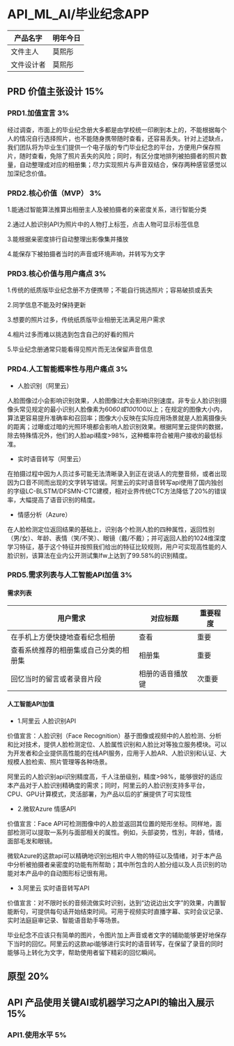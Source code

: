 # API_ML_AI/毕业纪念APP

|   产品名字  |   明年今日  |
| --- | --- |
|    文件主人 |   莫熙彤  |
|    文件设计者 |  莫熙彤   |

## PRD 价值主张设计 15%

### PRD1.加值宣言 3%
经过调查，市面上的毕业纪念册大多都是由学校统一印刷到本上的，不能根据每个人的情况自行选择照片，也不能随身携带随时查看，还容易丢失。针对上述缺点，我们团队将为毕业生们提供一个电子版的专门毕业纪念的平台，方便用户保存照片，随时查看，免除了照片丢失的风险；同时，有区分度地排列被拍摄者的照片数量，自动整理成对应的相册集；尽力实现照片与声音双结合，保存两种感官感觉以加深纪念价值。

### PRD2.核心价值（MVP） 3%
1.能通过智能算法推算出相册主人及被拍摄者的亲密度关系，进行智能分类

2.通过人脸识别API为照片中的人物打上标签，点击人物可显示标签信息

3.能根据亲密度排行自动整理出影像集并播放

4.能保存下被拍摄者当时的声音或环境声响，并转写为文字

### PRD3.核心价值与用户痛点 3%

1.传统的纸质版毕业纪念册不方便携带；不能自行挑选照片；容易破损或丢失

2.同学信息不能及时保持更新

3.想要的照片过多，传统纸质版毕业相册无法满足用户需求

4.相片过多而难以挑选到包含自己的好看的照片

5.毕业纪念册通常只能看得见照片而无法保留声音信息

### PRD4.人工智能概率性与用户痛点 3%

* 人脸识别（阿里云）

人脸图像过小会影响识别效果，人脸图像过大会影响识别速度。非专业人脸识别摄像头常见规定的最小识别人脸像素为60*60或100*100以上；在规定的图像大小内，算法更容易提升准确率和召回率；图像大小反映在实际应用场景就是人脸离摄像头的距离；过曝或过暗的光照环境都会影响人脸识别效果。根据阿里云提供的数据，除去特殊情况外，他们的人脸api精度>98%，这种概率符合被用户接收的最低标准。

* 实时语音转写（阿里云）

在拍摄过程中因为人员过多可能无法清晰录入到正在说话人的完整音频，或者出现因为口音不同而出现的文字转写错误。阿里云的实时语音转写api使用了国内独创的字级LC-BLSTM/DFSMN-CTC建模，相对业界传统CTC方法降低了20%的错误率，大幅提高了语音识别的精度。

* 情感分析（Azure）

在人脸检测定位返回结果的基础上，识别各个检测人脸的四种属性，返回性别（男/女）、年龄、表情（笑/不笑）、眼镜（戴/不戴）；并可返回人脸的1024维深度学习特征，基于这个特征并按照我们给出的特征比较规则，用户可实现高性能的人脸识别，该算法在业内公开测试集lfw上达到了99.58%的识别精度。

### PRD5.需求列表与人工智能API加值 3%

#### 需求列表

|   用户需求  |   对应标题  |  重要程度  |
| ----- | ----- | ----- |
|   在手机上方便快捷地查看纪念相册 |   查看  |  重要  |
|   查看系统推荐的相册集或自己分类的相册集 |  相册集   |  重要  |
|  回忆当时的留言或者录音片段  |  相册的语音播放键  |  次重要  |

#### 人工智能API加值
- 1.阿里云 人脸识别API

价值宣言：人脸识别（Face Recognition）基于图像或视频中的人脸检测、分析和比对技术，提供人脸检测定位、人脸属性识别和人脸比对等独立服务模块。可以为开发者和企业提供高性能的在线API服务，应用于人脸AR、人脸识别和认证、大规模人脸检索、照片管理等各种场景。

阿里云的人脸识别api识别精度高，千人注册级别，精度>98%，能够很好的适应本产品对于人脸识别精确度的需求；同时，阿里云的人脸识别支持多平台，CPU、GPU计算模式，灵活部署，为产品以后的扩展提供了可实现性

- 2.微软Azure 情感API

价值宣言：Face API可检测图像中的人脸並返回其位置的矩形坐标。同样地，面部检测可以提取一系列与面部相关的属性。例如，头部姿势，性別，年龄，情绪，面部毛发和眼镜。

微软Azure的这款api可以精确地识别出相片中人物的特征以及情绪，对于本产品中分析被拍摄者亲密度的功能有所帮助；其中所包含的人脸分组以及人员识别的功能对本产品中的自动图形标记很有用。

- 3.阿里云 实时语音转写API

价值宣言：对不限时长的音频流做实时识别，达到“边说边出文字”的效果，内置智能断句，可提供每句话开始结束时间。可用于视频实时直播字幕、实时会议记录、实时法庭庭审记录、智能语音助手等场景。

毕业纪念不应该只有简单的图片，令图片加上声音或者文字的辅助能够更好地保存下当时的回忆。阿里云的这款api能够进行实时的语音转写，在保留了录音的同时能够马上转化为文字，帮助使用者留下精彩的回忆瞬间。

## 原型 20%
## API 产品使用关键AI或机器学习之API的输出入展示 15%
### API1.使用水平 5%
